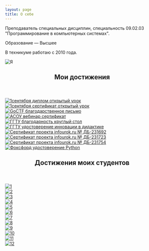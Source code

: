 ```yaml
---
layout: page
title: О себе
---
```


<div class="row">
	<div class="6u 12u$(small)">
		<p>Преподаватель специальных дисциплин, специальность 09.02.03 "Программирование в компьютерных системах". </p>
		<p>Образование — Высшее</p>
		<p>В техникуме работаю с 2010 года.</p>
	</div>
	<div class="6u$ 12u$(small)">
		<div class="box alt">
			<div class="row 50% uniform">
				<div class="4u$"><span class="image fit"><img src="/port/about/me.jpg" alt="Я" /></span></div>
			</div>
		</div>
	</div>
</div>

<section>
	<header class="major">
		<h2>Мои достижения</h2>
	</header>
	<div class="posts">
		<article>
			<a href="/port/about/dost-01.jpg" target="_blank" class="image"><img src="/port/about/pix/dost-01.jpg" alt="1сентября диплом открытый урок
" /></a>
		</article>
		<article>
			<a href="/port/about/dost-02.jpg" target="_blank" class="image"><img src="/port/about/pix/dost-02.jpg" alt="1сентября сертификат открытый урок
" /></a>
		</article>
		<article>
			<a href="/port/about/dost-03.jpg" target="_blank" class="image"><img src="/port/about/pix/dost-03.jpg" alt="GoCTF благодарственное письмо
" /></a>
		</article>
		<article>
			<a href="/port/about/dost-04.jpg" target="_blank" class="image"><img src="/port/about/pix/dost-04.jpg" alt="АСОУ вебинар сертификат
" /></a>
		</article>
		<article>
			<a href="/port/about/dost-05.jpg" target="_blank" class="image"><img src="/port/about/pix/dost-05.jpg" alt="ГГТУ благодарность круглый стол
" /></a>
		</article>
		<article>
			<a href="/port/about/dost-06.jpg" target="_blank" class="image"><img src="/port/about/pix/dost-06.jpg" alt="ГГТУ удостоверение инновации в дидактике" /></a>
		</article>
		<article>
			<a href="/port/about/dost-07.jpg" target="_blank" class="image"><img src="/port/about/pix/dost-07.jpg" alt="Сертификат проекта infourok.ru № ДБ-231692
" /></a>
		</article>
		<article>
			<a href="/port/about/dost-08.jpg" target="_blank" class="image"><img src="/port/about/pix/dost-08.jpg" alt="Сертификат проекта infourok.ru № ДБ-231723
" /></a>
		</article>
		<article>
			<a href="/port/about/dost-09.jpg" target="_blank" class="image"><img src="/port/about/pix/dost-09.jpg" alt="Сертификат проекта infourok.ru № ДБ-231754" /></a>
		</article>
		<article>
			<a href="/port/about/dost-10.jpg" target="_blank" class="image"><img src="/port/about/pix/dost-10.jpg" alt="Фоксфорд удостоверение Python" /></a>
		</article>
	</div>
</section>
<section>
	<header class="major">
		<h2>Достижения моих студентов</h2>
	</header>
	<div class="posts">
		<article>
			<a href="/port/about/stud-01.jpg" target="_blank" class="image"><img src="/port/about/pix/stud-01.jpg" alt="1" /></a>
		</article>
		<article>
			<a href="/port/about/stud-02.jpg" target="_blank" class="image"><img src="/port/about/pix/stud-02.jpg" alt="2" /></a>
		</article>
		<article>
			<a href="/port/about/stud-03.jpg" target="_blank" class="image"><img src="/port/about/pix/stud-03.jpg" alt="3" /></a>
		</article>
		<article>
			<a href="/port/about/stud-04.jpg" target="_blank" class="image"><img src="/port/about/pix/stud-04.jpg" alt="4" /></a>
		</article>
		<article>
			<a href="/port/about/stud-05.jpg" target="_blank" class="image"><img src="/port/about/pix/stud-05.jpg" alt="5" /></a>
		</article>
		<article>
			<a href="/port/about/stud-06.jpg" target="_blank" class="image"><img src="/port/about/pix/stud-06.jpg" alt="6" /></a>
		</article>
		<article>
			<a href="/port/about/stud-07.jpg" target="_blank" class="image"><img src="/port/about/pix/stud-07.jpg" alt="7" /></a>
		</article>
		<article>
			<a href="/port/about/stud-08.jpg" target="_blank" class="image"><img src="/port/about/pix/stud-08.jpg" alt="8" /></a>
		</article>
		<article>
			<a href="/port/about/stud-09.jpg" target="_blank" class="image"><img src="/port/about/pix/stud-09.jpg" alt="9" /></a>
		</article>
		<article>
			<a href="/port/about/stud-10.jpg" target="_blank" class="image"><img src="/port/about/pix/stud-10.jpg" alt="10" /></a>
		</article>
		<article>
			<a href="/port/about/stud-11.jpg" target="_blank" class="image"><img src="/port/about/pix/stud-11.jpg" alt="11" /></a>
		</article>
		<article>
			<a href="/port/about/stud-12.jpg" target="_blank" class="image"><img src="/port/about/pix/stud-12.jpg" alt="12" /></a>
		</article>
	</div>
</section>